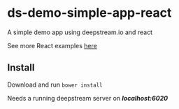 ds-demo-simple-app-react
=============================
A simple demo app using deepstream.io and react

See more React examples [here](https://deepstream.io/tutorials/integrations/frontend-react/)

Install
-----------------------------
Download and run `bower install`

Needs a running deepstream server on ***localhost:6020***
